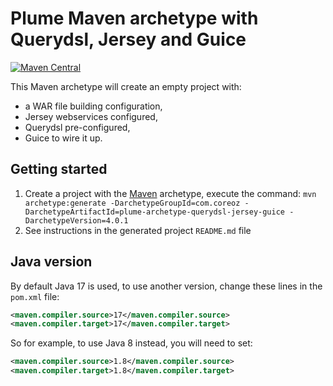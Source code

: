 Plume Maven archetype with Querydsl, Jersey and Guice
=====================================================

[![Maven Central](https://maven-badges.herokuapp.com/maven-central/com.coreoz/plume-archetype-querydsl-jersey-guice/badge.svg)](https://maven-badges.herokuapp.com/maven-central/com.coreoz/plume-archetype-querydsl-jersey-guice)

This Maven archetype will create an empty project with:
- a WAR file building configuration,
- Jersey webservices configured,
- Querydsl pre-configured,
- Guice to wire it up.

Getting started
---------------
1. Create a project with the
[Maven](https://maven.apache.org/guides/introduction/introduction-to-archetypes.html) archetype,
execute the command:
`mvn archetype:generate -DarchetypeGroupId=com.coreoz -DarchetypeArtifactId=plume-archetype-querydsl-jersey-guice -DarchetypeVersion=4.0.1`
2. See instructions in the generated project `README.md` file

Java version
------------
By default Java 17 is used, to use another version, change these lines in the `pom.xml` file:
```xml
<maven.compiler.source>17</maven.compiler.source>
<maven.compiler.target>17</maven.compiler.target>
```

So for example, to use Java 8 instead, you will need to set:
```xml
<maven.compiler.source>1.8</maven.compiler.source>
<maven.compiler.target>1.8</maven.compiler.target>
```

